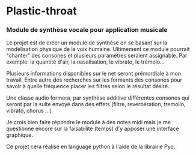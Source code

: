# Plastic-throat
### Module de synthèse vocale pour application musicale

Le projet est de créer un module de synthèse en se basant sur la modélisation physique de la voix humaine. Ultimement ce module pourrait "chanter" des consones et plusieurs paramètres seraient assignable. Par exemple: la quantité d'air, la nasalisation, le vibrato, le trémolo...

Plusieurs informations disponibles sur le net seront prémordiale à mon travail. Entre autre des recherches sur les formants des consones pour savoir à quelle fréquence placer les filtres selon le résultat désiré. 

Une classe audio formera, par synthèse additive différentes consones qui seront par la suite envoyé dans des effets (filtre, reverbération, tremollo, vibrato, chorus ...)

Je crois bien faire répondre le module à des notes midi mais je me questionne encore sur la faisabilité (temps) d'y apposer une interface graphique. 

Ce projet cera réalisé en language python à l'aide de la librairie Pyo. 
